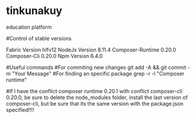 # tinkunakuy

education platform


#Control of stable versions

Fabric Version hlfv12
NodeJs Version 8.11.4
Composer-Runtime 0.20.0
Composer-Cli 0.20.0
Npm Version 6.4.0

#Useful commands
#For commiting new changes
git add -A && git commit -m "Your Message"
#For finding an specific package
grep -r -l "Composer runtime"

#If I have the conflict composer runtime 0.20.1 with conflict composer-cli 0.20.0, be sure to delete the node_modules folder, install the last version of composer-cli, but be sure that its the same version with the package.json specified!!!!